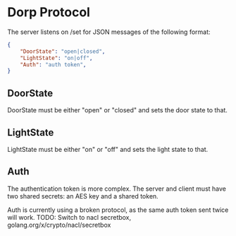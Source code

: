 # Dorp Protocol

The server listens on /set for JSON messages of the following format:

```JSON
{
	"DoorState": "open|closed",
	"LightState": "on|off",
	"Auth": "auth token",
}
```

## DoorState
DoorState must be either "open" or "closed" and sets the door state to that.

## LightState
LightState must be either "on" or "off" and sets the light state to that.

## Auth
The authentication token is more complex. The server and client must have two shared secrets:
an AES key and a shared token.

Auth is currently using a broken protocol, as the same auth token sent twice will work.
TODO: Switch to nacl secretbox, golang.org/x/crypto/nacl/secretbox
